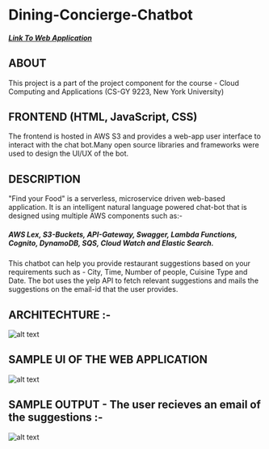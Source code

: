 # Dining-Concierge-Chatbot
##### [Link To Web Application](http://restuarantchatbot.s3-website-us-east-1.amazonaws.com/)

## ABOUT
This project is a part of the project component for the course - Cloud Computing and Applications (CS-GY 9223, New York University) 

## FRONTEND (HTML, JavaScript, CSS)
The frontend is hosted in AWS S3 and provides a web-app user interface to interact with the chat bot.Many  open source libraries and frameworks were used to design the UI/UX of the bot. 

## DESCRIPTION
"Find your Food" is a serverless, microservice driven web-based application. It is an intelligent natural language powered chat-bot that is designed using multiple AWS components such as:-
##### AWS Lex, S3-Buckets, API-Gateway, Swagger, Lambda Functions, Cognito, DynamoDB, SQS, Cloud Watch and Elastic Search.

This chatbot can help you provide restaurant suggestions based on your requirements such as - City, Time, Number of people, Cuisine Type and Date. The bot uses the yelp API to fetch relevant suggestions and mails the suggestions on the email-id that the user provides. 

## ARCHITECHTURE :- 
![alt text](https://github.com/maheshg23/Dining-Concierge-Chatbot/blob/master/images/architecture.png)

## SAMPLE UI OF THE WEB APPLICATION
![alt text](https://github.com/maheshg23/Dining-Concierge-Chatbot/blob/master/images/UI.jpg)


## SAMPLE OUTPUT - The user recieves an email of the suggestions :- 
![alt text](https://github.com/maheshg23/Dining-Concierge-Chatbot/blob/master/images/the-bot.jpg)

 


